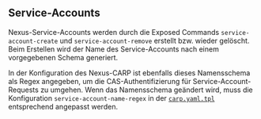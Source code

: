 ## Service-Accounts

Nexus-Service-Accounts werden durch die Exposed Commands `service-account-create` und `service-account-remove` erstellt bzw. wieder gelöscht.
Beim Erstellen wird der Name des Service-Accounts nach einem vorgegebenen Schema generiert. 

In der Konfiguration des Nexus-CARP ist ebenfalls dieses Namensschema als Regex angegeben, um die CAS-Authentifizierung für Service-Account-Requests zu umgehen.
Wenn das Namensschema geändert wird, muss die Konfiguration `service-account-name-regex` in der [`carp.yaml.tpl`](../../resources/etc/carp/carp.yml.tpl) entsprechend angepasst werden.